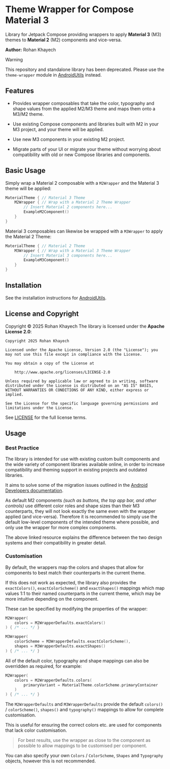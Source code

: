 # Theme Wrapper for Compose Material 3

Library for Jetpack Compose providing wrappers to apply **Material 3** (M3) themes to **Material 2** (M2) components and vice-versa.

**Author:** Rohan Khayech

> [!WARNING]
> This repository and standalone library has been deprecated. Please use the `theme-wrapper` module in [AndroidUtils](https://github.com/rohankhayech/AndroidUtils) instead.

## Features
- Provides wrapper composables that take the color, typography and shape values from the applied M2/M3 theme and maps them onto a M3/M2 theme.

- Use existing Compose components and libraries built with M2 in your M3 project, and your theme will be applied.

- Use new M3 components in your existing M2 project.

- Migrate parts of your UI or migrate your theme without worrying about compatibility with old or new Compose libraries and components.

## Basic Usage

Simply wrap a Material 2 composable with a `M2Wrapper` and the Material 3 theme will be applied:

```kotlin
MaterialTheme { // Material 3 Theme
    M2Wrapper { // Wrap with a Material 2 Theme Wrapper
        // Insert Material 2 components here...
        ExampleM2Component()
    }
}
```

Material 3 composables can likewise be wrapped with a `M3Wrapper` to apply the Material 2 Theme:
```kotlin
MaterialTheme { // Material 2 Theme
    M3Wrapper { // Wrap with a Material 3 Theme Wrapper
        // Insert Material 3 components here...
        ExampleM3Component()
    }
}
```

## Installation
See the installation instructions for [AndroidUtils](https://github.com/rohankhayech/AndroidUtils).

## License and Copyright
Copyright © 2025 Rohan Khayech
The library is licensed under the **Apache License 2.0**:

```
Copyright 2025 Rohan Khayech

Licensed under the Apache License, Version 2.0 (the "License"); you may not use this file except in compliance with the License.

You may obtain a copy of the License at

    http://www.apache.org/licenses/LICENSE-2.0

Unless required by applicable law or agreed to in writing, software distributed under the License is distributed on an "AS IS" BASIS, WITHOUT WARRANTIES OR CONDITIONS OF ANY KIND, either express or implied.

See the License for the specific language governing permissions and limitations under the License.
```

See [LICENSE](LICENSE) for the full license terms.

## Usage

### Best Practice
The library is intended for use with existing custom built components and the wide variety of component libraries available online, in order to increase compatibility and theming support in existing projects and outdated libraries.

It aims to solve some of the migration issues outlined in the [Android Developers documentation](https://developer.android.com/jetpack/compose/designsystems/material2-material3).

As default M2 components *(such as buttons, the top app bar, and other controls)* use different color roles and shape sizes than their M3 counterparts, they will not look exactly the same even with the wrapper applied (and vice-versa). Therefore it is recommended to simply use the default low-level components of the intended theme where possible, and only use the wrapper for more complex components. 

The above linked resource explains the difference between the two design systems and their compatibility in greater detail.

### Customisation
By default, the wrappers map the colors and shapes that allow for components to best match their counterparts in the current theme.

If this does not work as expected, the library also provides the `exactColors()`, `exactColorScheme()` and `exactShapes()` mappings which map values 1:1 to their named counterparts in the current theme, which may be more intuitive depending on the component.

These can be specified by modifying the properties of the wrapper:
```kotlin
M2Wrapper(
    colors = M2WrapperDefaults.exactColors()
) { /* ... */ }
```
```kotlin
M3Wrapper(
    colorScheme = M3WrapperDefaults.exactColorScheme(),
    shapes = M3WrapperDefaults.exactShapes()
) { /* ... */ }
```

All of the default color, typography and shape mappings can also be overridden as required, for example:
```kotlin
M2Wrapper(
    colors = M2WrapperDefaults.colors(
        primaryVariant = MaterialTheme.colorScheme.primaryContainer
    )
) { /* ... */ }
```

The `M2WrapperDefaults` and `M3WrapperDefaults` provide the default `colors()` / `colorScheme()`, `shapes()` and `typography()` mappings to allow for complete customisation.

This is useful for ensuring the correct colors etc. are used for components that lack color customisation.

> For best results, use the wrapper as close to the component as possible to allow mappings to be customised per component.

You can also specify your own `Colors` / `ColorScheme`, `Shapes` and `Typography` objects, however this is not recommended.

